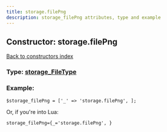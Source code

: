 ```yaml
---
title: storage.filePng
description: storage_filePng attributes, type and example
---
```

## Constructor: storage.filePng  
[Back to constructors index](index.md)






### Type: [storage\_FileType](../types/storage_FileType.md)


### Example:

```
$storage_filePng = ['_' => 'storage.filePng', ];
```  

Or, if you're into Lua:  


```
storage_filePng={_='storage.filePng', }

```


